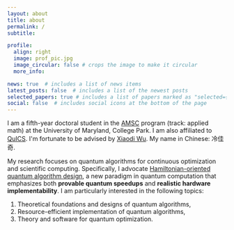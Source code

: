 ```yaml
---
layout: about
title: about
permalink: /
subtitle: 

profile:
  align: right
  image: prof_pic.jpg
  image_circular: false # crops the image to make it circular
  more_info:

news: true  # includes a list of news items
latest_posts: false  # includes a list of the newest posts
selected_papers: true # includes a list of papers marked as "selected={true}"
social: false  # includes social icons at the bottom of the page
---
```


I am a fifth-year doctoral student in the [AMSC](https://amsc.umd.edu/) program (track: applied math) at the University of Maryland, College Park. I am also affiliated to [QuICS](https://quics.umd.edu/). I'm fortunate to be advised by [Xiaodi Wu](https://www.cs.umd.edu/~xwu/). My name in Chinese: 冷佳奇.

My research focuses on quantum algorithms for continuous optimization and scientific computing. Specifically, I advocate [Hamiltonian-oriented quantum algorithm design](https://www.cs.umd.edu/~xwu/research.html), a new paradigm in quantum computation that emphasizes both **provable quantum speedups** and **realistic hardware implementability**. I am particularly interested in the following topics:

1. Theoretical foundations and designs of quantum algorithms,
2. Resource-efficient implementation of quantum algorithms,
3. Theory and software for quantum optimization.

